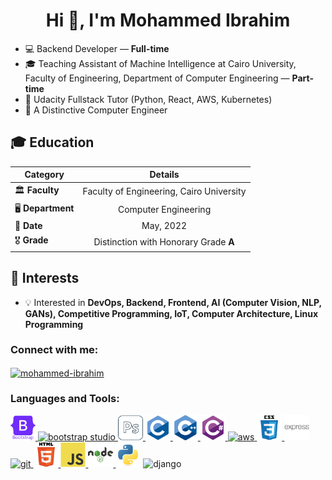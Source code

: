 <!--
**marait123/marait123** is a ✨ _special_ ✨ repository because its `README.md` (this file) appears on your GitHub profile.

Here are some ideas to get you started:

- 🔭 I’m currently working on ...
- 🌱 I’m currently learning ...
- 👯 I’m looking to collaborate on ...
- 🤔 I’m looking for help with ...
- 💬 Ask me about ...
- 📫 How to reach me: ...
- 😄 Pronouns: ...
- ⚡ Fun fact: ...
-->

<h1 align="center">Hi 👋, I'm Mohammed Ibrahim</h1>

- 💻 Backend Developer — **Full-time**
- 🎓 Teaching Assistant of Machine Intelligence at Cairo University, Faculty of Engineering, Department of Computer Engineering — **Part-time**
- 🌟 Udacity Fullstack Tutor (Python, React, AWS, Kubernetes)
- 🏫 A Distinctive Computer Engineer

## 🎓 Education
| **Category**   |      **Details**      | 
|----------|:-------------:|
| 🏛️ **Faculty** |  Faculty of Engineering, Cairo University  | 
| 🖥️ **Department** |    Computer Engineering   |
| 📅 **Date** | May, 2022 |
| 🎖️ **Grade** | Distinction with Honorary Grade **A**|

## 🌱 Interests
- 💡 Interested in **DevOps, Backend, Frontend, AI (Computer Vision, NLP, GANs), Competitive Programming, IoT, Computer Architecture, Linux Programming**

<p align="left">
<h3 align="left">Connect with me:</h3>
<a href="https://www.linkedin.com/in/mohammed-ibrahim-gaballah-4261a8180/" target="blank"><img align="center" src="https://icons-for-free.com/iconfiles/png/512/linkedin+linkedin+logo+networking+social+media+icon-1320196081476022403.png" alt="mohammed-ibrahim" height="50" width="40"  /></a>
</p>


<h3 align="left">Languages and Tools:</h3>
<p align="left"> <a href="https://getbootstrap.com" target="_blank"> <img src="https://raw.githubusercontent.com/devicons/devicon/master/icons/bootstrap/bootstrap-plain-wordmark.svg" alt="bootstrap" width="40" height="40"/> 
<img src="https://bootstrapstudio.io/assets/img/logo_128.png" alt="bootstrap studio" width="40" height="40"/> </a> <a href="https://sass-lang.com" target="_blank">
<a href="https://bootstrapstudio.io/" target="_blank">
<!--<img src="https://www.pngrepo.com/download/184129/adobe-illustrator.png" alt="illustrator" width="40" height="40"/> </a> <a href="https://sass-lang.com" target="_blank">-->
<img src="https://raw.githubusercontent.com/devicons/devicon/master/icons/photoshop/photoshop-line.svg" alt="photoshop" width="40" height="40"/> </a> <a href="https://www.python.org" target="_blank"> 
<img src="https://raw.githubusercontent.com/devicons/devicon/master/icons/c/c-original.svg" alt="c" width="40" height="40"/> </a> <a href="https://www.w3schools.com/cpp/" target="_blank"> <img src="https://raw.githubusercontent.com/devicons/devicon/master/icons/cplusplus/cplusplus-original.svg" alt="cplusplus" width="40" height="40"/> </a> <a href="https://www.w3schools.com/cs/" target="_blank"> <img src="https://raw.githubusercontent.com/devicons/devicon/master/icons/csharp/csharp-original.svg" alt="csharp" width="40" height="40"/> </a> <a href="https://www.w3schools.com/css/" target="_blank">
<img src="https://upload.wikimedia.org/wikipedia/commons/thumb/0/05/Go_Logo_Blue.svg/260px-Go_Logo_Blue.svg.png" alt="aws" width="60" height="40"/> </a> <a href="https://sass-lang.com" target="_blank">
 <img src="https://raw.githubusercontent.com/devicons/devicon/master/icons/css3/css3-original-wordmark.svg" alt="css3" width="40" height="40"/> </a> <a href="https://expressjs.com" target="_blank"> <img src="https://raw.githubusercontent.com/devicons/devicon/master/icons/express/express-original-wordmark.svg" alt="express" width="40" height="40"/> </a> <a href="https://git-scm.com/" target="_blank"> <img src="https://www.vectorlogo.zone/logos/git-scm/git-scm-icon.svg" alt="git" width="40" height="40"/> </a> <a href="https://www.w3.org/html/" target="_blank"> <img src="https://raw.githubusercontent.com/devicons/devicon/master/icons/html5/html5-original-wordmark.svg" alt="html5" width="40" height="40"/> </a> <a href="https://developer.mozilla.org/en-US/docs/Web/JavaScript" target="_blank"> <img src="https://raw.githubusercontent.com/devicons/devicon/master/icons/javascript/javascript-original.svg" alt="javascript" width="40" height="40"/> </a> <a href="https://nodejs.org" target="_blank"> <img src="https://raw.githubusercontent.com/devicons/devicon/master/icons/nodejs/nodejs-original-wordmark.svg" alt="nodejs" width="40" height="40"/> </a> <img src="https://raw.githubusercontent.com/devicons/devicon/master/icons/python/python-original.svg" alt="python" width="40" height="40"/> </a>
<img src="https://cdn.icon-icons.com/icons2/2415/PNG/512/django_original_logo_icon_146559.png" alt="django" width="40" height="40"/> </a> <a href="https://sass-lang.com" target="_blank">


